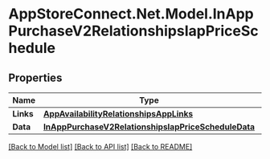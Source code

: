 # AppStoreConnect.Net.Model.InAppPurchaseV2RelationshipsIapPriceSchedule

## Properties

Name | Type | Description | Notes
------------ | ------------- | ------------- | -------------
**Links** | [**AppAvailabilityRelationshipsAppLinks**](AppAvailabilityRelationshipsAppLinks.md) |  | [optional] 
**Data** | [**InAppPurchaseV2RelationshipsIapPriceScheduleData**](InAppPurchaseV2RelationshipsIapPriceScheduleData.md) |  | [optional] 

[[Back to Model list]](../README.md#documentation-for-models) [[Back to API list]](../README.md#documentation-for-api-endpoints) [[Back to README]](../README.md)

